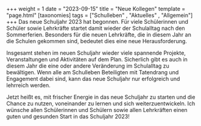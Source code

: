 +++
weight = 1
date = "2023-09-15"
title = "Neue Kollegen"
template = "page.html"
[taxonomies]
tags = ["Schulleben" , "Aktuelles" , "Allgemein"]
+++
Das neue Schuljahr 2023 hat begonnen. Für viele Schülerinnen und Schüler sowie Lehrkräfte startet damit wieder der Schulalltag nach den Sommerferien. Besonders für die neuen Lehrkräfte, die in diesem Jahr an die Schulen gekommen sind, bedeutet dies eine neue Herausforderung.

<!-- more -->

Insgesamt stehen im neuen Schuljahr wieder viele spannende Projekte, Veranstaltungen und Aktivitäten auf dem Plan. Sicherlich gibt es auch in diesem Jahr die eine oder andere Veränderung im Schulalltag zu bewältigen. Wenn alle am Schulleben Beteiligten mit Tatendrang und Engagement dabei sind, kann das neue Schuljahr nur erfolgreich und lehrreich werden.

Jetzt heißt es, mit frischer Energie in das neue Schuljahr zu starten und die Chance zu nutzen, voneinander zu lernen und sich weiterzuentwickeln. Ich wünsche allen Schülerinnen und Schülern sowie allen Lehrkräften einen guten und gesunden Start in das Schuljahr 2023!

